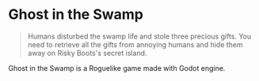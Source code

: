 # Ghost in the Swamp

> Humans disturbed the swamp life and stole three precious gifts. You need to retrieve all the gifts from annoying humans and hide them away on Risky Boots's secret island.

Ghost in the Swamp is a Roguelike game made with Godot engine.
